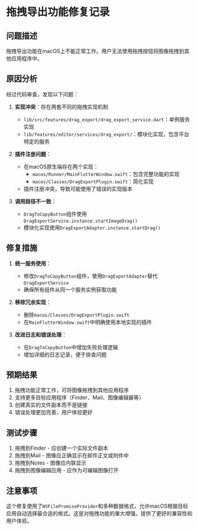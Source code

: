 # 拖拽导出功能修复记录

## 问题描述

拖拽导出功能在macOS上不能正常工作。用户无法使用拖拽按钮将图像拖拽到其他应用程序中。

## 原因分析

经过代码审查，发现以下问题：

1. **实现冲突**：存在两套不同的拖拽实现机制
   - `lib/src/features/drag_export/drag_export_service.dart`：单例服务实现
   - `lib/features/editor/services/drag_export/`：模块化实现，包含平台特定的服务

2. **插件注册问题**：
   - 在macOS原生端存在两个实现：
     - `macos/Runner/MainFlutterWindow.swift`：包含完整功能的实现
     - `macos/Classes/DragExportPlugin.swift`：简化实现
   - 插件注册冲突，导致可能使用了错误的实现版本

3. **调用路径不一致**：
   - `DragToCopyButton`组件使用`DragExportService.instance.startImageDrag()`
   - 模块化实现使用`DragExportAdapter.instance.startDrag()`

## 修复措施

1. **统一服务使用**：
   - 修改`DragToCopyButton`组件，使用`DragExportAdapter`替代`DragExportService`
   - 确保所有组件从同一个服务实例获取功能

2. **移除冗余实现**：
   - 删除`macos/Classes/DragExportPlugin.swift`
   - 在`MainFlutterWindow.swift`中明确使用本地实现的插件

3. **改进日志和错误处理**：
   - 在`DragToCopyButton`中增加失败处理逻辑
   - 增加详细的日志记录，便于排查问题

## 预期结果

1. 拖拽功能正常工作，可将图像拖拽到其他应用程序
2. 支持更多目标应用程序（Finder、Mail、图像编辑器等）
3. 创建真实的文件副本而不是链接
4. 错误处理更加完善，用户体验更好

## 测试步骤

1. 拖拽到Finder - 应创建一个实际文件副本
2. 拖拽到Mail - 图像应正确显示在邮件正文或附件中
3. 拖拽到Notes - 图像应内联显示
4. 拖拽到图像编辑应用 - 应作为可编辑图像打开

## 注意事项

这个修复使用了`NSFilePromiseProvider`和多种数据格式，允许macOS根据目标应用自动选择最合适的格式。这是对拖拽功能的重大增强，提供了更好的兼容性和用户体验。 